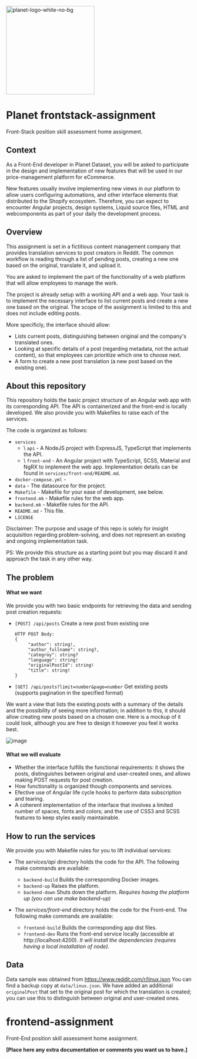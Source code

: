<img src="https://user-images.githubusercontent.com/28607713/212879228-3ca54e74-ee8f-485c-a5d2-e54758b471dc.png"
     alt="planet-logo-white-no-bg"
     width="240">


# Planet frontstack-assignment
Front-Stack position skill assessment home assignment.

## Context
As a Front-End developer in Planet Dataset, you will be asked to participate in the design
and implementation of new features that will be used in our price-management platform for
eCommerce.

New features usually involve implementing new views in our platform to allow users configuring
automations, and other interface elements that distributed to the Shopify ecosystem. Therefore,
you can expect to encounter Angular projects, design systems, Liquid source files, HTML and
webcomponents as part of your daily the development process.

## Overview
This assignment is set in a fictitious content management company that provides translation services
to post creators in Reddit. The common workflow is reading through a list of pending posts, creating
a new one based on the original, translate it, and upload it.

You are asked to implement the part of the functionality of a web platform that will allow employees
to manage the work.

The project is already setup with a working API and a web app. Your task is to implement the necessary
interface to list current posts and create a new one based on the original. The scope of the assignment
is limited to this and does not include editing posts.

More specificly, the interface should allow:
- Lists current posts, distinguishing between original and the company's translated ones.
- Looking at specific details of a post (regarding metadata, not the actual content), so that employees
  can prioritize which one to choose next.
- A form to create a new post translation (a new post based on the existing one).

## About this repository
This repository holds the basic project structure of an Angular web app with its corresponding API.
The API is containerized and the front-end is locally developed. We also provide you with Makefiles
to raise each of the services.

The code is organized as follows:

- `services`
     - \ `api` - A NodeJS project with ExpressJS, TypeScript that implements the API.
     - \ `front-end` - An Angular project with TypeScript, SCSS, Material and NgRX to implement the web app. Implementation details can be found in `services/front-end/README.md`.
- `docker-compose.yml` - 
- `data` - The datasource for the project.
- `Makefile` - Makefile for your ease of development, see below.
- `frontend.mk` - Makefile rules for the web app.
- `backend.mk` - Makefile rules for the API.
- `README.md` - This file.
- `LICENSE`


Disclaimer: The purpose and usage of this repo is solely for insight acquisition regarding problem-solving,
and does not represent an existing and ongoing implementation task.

PS: We provide this structure as a starting point but you may discard it and approach the task in
any other way.

## The problem
#### What we want
We provide you with two basic endpoints for retrieving the data and sending post creation requests:

- `[POST] /api/posts` Create a new post from existing one
     
     ```
     HTTP POST Body:
     {
          "author": string!,
          "author_fullname": string?,
          "categroy": string?
          "language": string!
          "originalPostId": string!
          "title": string!
     }
     ```
- `[GET] /api/posts?limit=number&page=number` Get existing posts (supports pagination in the specified format)

We want a view that lists the existing posts with a summary of the details and the possibility of seeing
more information; in addition to this, it should allow creating new posts based on a chosen one.
Here is a mockup of it could look, although you are free to design it however you feel it works best.

![image](https://user-images.githubusercontent.com/28607713/220557194-c60fecd0-74ed-4e51-94f0-6edcfcbfd851.png)



#### What we will evaluate
- Whether the interface fulfills the functional requirements: it shows the posts, distinguishes between original
  and user-created ones, and allows making POST requests for post creation.
- How functionality is organized though components and services.
- Efective use of Angular life cycle hooks to perform data subscription and tearing.
- A coherent implementation of the interface that involves a limited number of spaces, fonts and colors; and the use
  of CSS3 and SCSS features to keep styles easily maintainable.

## How to run the services
We provide you with Makefile rules for you to lift individual services:
- The _services/api_ directory holds the code for the API. The following make commands are available:
     - `backend-build` Builds the corresponding Docker images.
     - `backend-up` Raises the platform.
     - `backend-down` Shuts down the platform. _Requires having the platform up (you can use make backend-up)_
     
- The _services/front-end_ directory holds the code for the Front-end. The following make commands are available:
     - `frontend-build` Builds the corresponding app dist files.
     - `frontend-dev` Runs the front-end service locally (accessible at http://localhost:4200). _It will install the dependencies (requires having a local installation of node)._

## Data
Data sample was obtained from https://www.reddit.com/r/linux.json
You can find a backup copy at `data/linux.json`.
We have added an additional `originalPost` that set to the original post for which the translation is created;
you can use this to distinguish between original and user-created ones.

# frontend-assignment
Front-End position skill assessment home assignment.

**[Place here any extra documentation or comments you want us to have.]**
